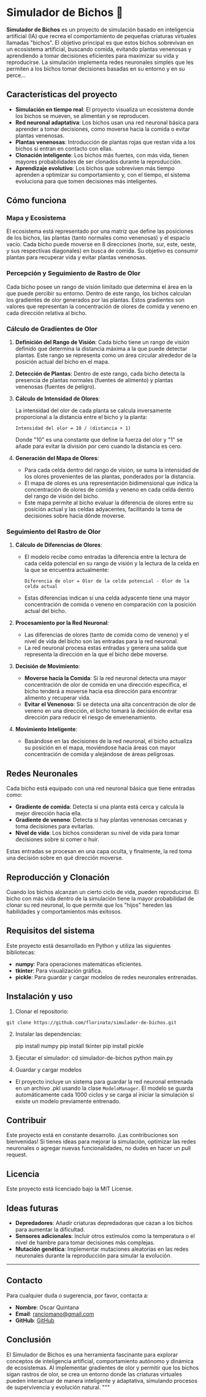 # Simulador de Bichos 🐛

**Simulador de Bichos** es un proyecto de simulación basado en inteligencia artificial (IA) que recrea el comportamiento de pequeñas criaturas virtuales llamadas "bichos". El objetivo principal es que estos bichos sobrevivan en un ecosistema artificial, buscando comida, evitando plantas venenosas y aprendiendo a tomar decisiones eficientes para maximizar su vida y reproducirse. La simulación implementa redes neuronales simples que les permiten a los bichos tomar decisiones basadas en su entorno y en su perce...

## Características del proyecto
- **Simulación en tiempo real**: El proyecto visualiza un ecosistema donde los bichos se mueven, se alimentan y se reproducen.
- **Red neuronal adaptativa**: Los bichos usan una red neuronal básica para aprender a tomar decisiones, como moverse hacia la comida o evitar plantas venenosas.
- **Plantas venenosas**: Introducción de plantas rojas que restan vida a los bichos si entran en contacto con ellas.
- **Clonación inteligente**: Los bichos más fuertes, con más vida, tienen mayores probabilidades de ser clonados durante la reproducción.
- **Aprendizaje evolutivo**: Los bichos que sobreviven más tiempo aprenden a optimizar su comportamiento y, con el tiempo, el sistema evoluciona para que tomen decisiones más inteligentes.

## Cómo funciona
### Mapa y Ecosistema
El ecosistema está representado por una matriz que define las posiciones de los bichos, las plantas (tanto normales como venenosas) y el espacio vacío. Cada bicho puede moverse en 8 direcciones (norte, sur, este, oeste, y sus respectivas diagonales) en busca de comida. Su objetivo es consumir plantas para recuperar vida y evitar plantas venenosas.

### Percepción y Seguimiento de Rastro de Olor
Cada bicho posee un rango de visión limitado que determina el área en la que puede percibir su entorno. Dentro de este rango, los bichos calculan los gradientes de olor generados por las plantas. Estos gradientes son valores que representan la concentración de olores de comida y veneno en cada dirección relativa al bicho.

### Cálculo de Gradientes de Olor
1. **Definición del Rango de Visión**: Cada bicho tiene un rango de visión definido que determina la distancia máxima a la que puede detectar plantas. Este rango se representa como un área circular alrededor de la posición actual del bicho en el mapa.
2. **Detección de Plantas**: Dentro de este rango, cada bicho detecta la presencia de plantas normales (fuentes de alimento) y plantas venenosas (fuentes de peligro).
3. **Cálculo de Intensidad de Olores**:

   La intensidad del olor de cada planta se calcula inversamente proporcional a la distancia entre el bicho y la planta:

   `Intensidad del olor = 10 / (distancia + 1)`

   Donde "10" es una constante que define la fuerza del olor y "1" se añade para evitar la división por cero cuando la distancia es cero.

4. **Generación del Mapa de Olores**:
   - Para cada celda dentro del rango de visión, se suma la intensidad de los olores provenientes de las plantas, ponderados por la distancia.
   - El mapa de olores es una representación bidimensional que indica la concentración de olores de comida y veneno en cada celda dentro del rango de visión del bicho.
   - Este mapa permite al bicho evaluar la diferencia de olores entre su posición actual y las celdas adyacentes, facilitando la toma de decisiones sobre hacia dónde moverse.

### Seguimiento del Rastro de Olor
1. **Cálculo de Diferencias de Olores**:
   - El modelo recibe como entradas la diferencia entre la lectura de cada celda potencial en su rango de visión y la lectura de la celda en la que se encuentra actualmente:

     `Diferencia de olor = Olor de la celda potencial - Olor de la celda actual`

   - Estas diferencias indican si una celda adyacente tiene una mayor concentración de comida o veneno en comparación con la posición actual del bicho.

2. **Procesamiento por la Red Neuronal**:
   - Las diferencias de olores (tanto de comida como de veneno) y el nivel de vida del bicho son las entradas para la red neuronal.
   - La red neuronal procesa estas entradas y genera una salida que representa la dirección en la que el bicho debe moverse.

3. **Decisión de Movimiento**:
   - **Moverse hacia la Comida**: Si la red neuronal detecta una mayor concentración de olor de comida en una dirección específica, el bicho tenderá a moverse hacia esa dirección para encontrar alimento y recuperar vida.
   - **Evitar el Venenoso**: Si se detecta una alta concentración de olor de veneno en una dirección, el bicho tomará la decisión de evitar esa dirección para reducir el riesgo de envenenamiento.

4. **Movimiento Inteligente**:
   - Basándose en las decisiones de la red neuronal, el bicho actualiza su posición en el mapa, moviéndose hacia áreas con mayor concentración de comida y alejándose de áreas peligrosas.

## Redes Neuronales
Cada bicho está equipado con una red neuronal básica que tiene entradas como:

- **Gradiente de comida**: Detecta si una planta está cerca y calcula la mejor dirección hacia ella.
- **Gradiente de veneno**: Detecta si hay plantas venenosas cercanas y toma decisiones para evitarlas.
- **Nivel de vida**: Los bichos consideran su nivel de vida para tomar decisiones sobre si comer o huir.

Estas entradas se procesan en una capa oculta, y finalmente, la red toma una decisión sobre en qué dirección moverse.

## Reproducción y Clonación
Cuando los bichos alcanzan un cierto ciclo de vida, pueden reproducirse. El bicho con más vida dentro de la simulación tiene la mayor probabilidad de clonar su red neuronal, lo que permite que los "hijos" hereden las habilidades y comportamientos más exitosos.

## Requisitos del sistema
Este proyecto está desarrollado en Python y utiliza las siguientes bibliotecas:

- **numpy**: Para operaciones matemáticas eficientes.
- **tkinter**: Para visualización gráfica.
- **pickle**: Para guardar y cargar modelos de redes neuronales entrenadas.

## Instalación y uso
1. Clonar el repositorio:

`git clone https://github.com/florinato/simulador-de-bichos.git`

2. Instalar las dependencias:


      pip install numpy
      pip install tkinter
      pip install pickle

3. Ejecutar el simulador:
cd simulador-de-bichos
python main.py


4. Guardar y cargar modelos
- El proyecto incluye un sistema para guardar la red neuronal entrenada en un archivo .pkl usando la clase `ModeloManager`. El modelo se guarda automáticamente cada 1000 ciclos y se carga al iniciar la simulación si existe un modelo previamente entrenado.

## Contribuir
Este proyecto está en constante desarrollo. ¡Las contribuciones son bienvenidas! Si tienes ideas para mejorar la simulación, optimizar las redes neuronales o agregar nuevas funcionalidades, no dudes en hacer un pull request.

## Licencia
Este proyecto está licenciado bajo la MIT License.

## Ideas futuras
- **Depredadores**: Añadir criaturas depredadoras que cazan a los bichos para aumentar la dificultad.
- **Sensores adicionales**: Incluir otros estímulos como la temperatura o el nivel de hambre para tomar decisiones más complejas.
- **Mutación genética**: Implementar mutaciones aleatorias en las redes neuronales durante la reproducción para simular la evolución.

---

## Contacto
Para cualquier duda o sugerencia, por favor, contacta a:

- **Nombre**: Oscar Quintana
- **Email**: ranciomano@gmail.com
- **GitHub**: [GitHub](https://github.com/florinato)

## Conclusión
El Simulador de Bichos es una herramienta fascinante para explorar conceptos de inteligencia artificial, comportamiento autónomo y dinámica de ecosistemas. Al implementar gradientes de olor y permitir que los bichos sigan rastros de olor, se crea un entorno donde las criaturas virtuales pueden interactuar de manera inteligente y adaptativa, simulando procesos de supervivencia y evolución natural.
"""
